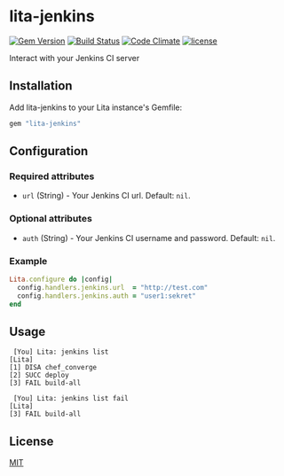 # lita-jenkins

[![Gem Version](https://badge.fury.io/rb/lita-jenkins.svg)](https://badge.fury.io/rb/lita-jenkins)
[![Build Status](https://travis-ci.org/daniely/lita-jenkins.svg?branch=master)](https://travis-ci.org/daniely/lita-jenkins)
[![Code Climate](https://codeclimate.com/github/daniely/lita-jenkins/badges/gpa.svg)](https://codeclimate.com/github/daniely/lita-jenkins)
[![license](https://img.shields.io/github/license/daniely/lita-jenkins.svg)]()

Interact with your Jenkins CI server

## Installation

Add lita-jenkins to your Lita instance's Gemfile:

``` ruby
gem "lita-jenkins"
```

## Configuration

### Required attributes

* `url` (String) - Your Jenkins CI url. Default: `nil`.

### Optional attributes

* `auth` (String) - Your Jenkins CI username and password. Default: `nil`.

### Example

``` ruby
Lita.configure do |config|
  config.handlers.jenkins.url  = "http://test.com"
  config.handlers.jenkins.auth = "user1:sekret"
end
```

## Usage

```
 [You] Lita: jenkins list
[Lita]
[1] DISA chef_converge
[2] SUCC deploy
[3] FAIL build-all

 [You] Lita: jenkins list fail
[Lita]
[3] FAIL build-all
```

## License

[MIT](http://opensource.org/licenses/MIT)
